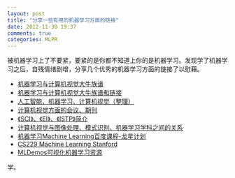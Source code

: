 ```yaml
---
layout: post
title: "分享一些有用的机器学习方面的链接"
date: 2012-11-30 19:37
comments: true
categories: MLPR
---
```

被机器学习上了不要紧，要紧的是你都不知道上你的是机器学习。发现学了机器学习之后，自残情绪剧增，分享几个优秀的机器学习方面的链接了以慰藉。

*   [机器学习与计算机视觉大牛族谱](http://blog.csdn.net/shfkuang/article/details/7772935)
*   [机器学习与计算机视觉大牛族谱和链接](http://doctorimage.cn/2012/11/19/maching-learning-computer-vison-family-sites/)
*   [人工智能、机器学习、计算机视觉（整理）](http://blog.csdn.net/j_study/article/details/7903302)
*   [计算机视觉方面的会议、期刊](http://blog.csdn.net/j_study/article/details/7903823)
*   [《SCI》、《EI》、《ISTP》简介](http://blog.csdn.net/j_study/article/details/7938982)
*   [计算机视觉与图像处理、模式识别、机器学习学科之间的关系](http://shijuanfeng.blogbus.com/logs/216968430.html)
*   [机器学习Machine Learning百度课程-龙星计划](http://wenku.baidu.com/course/view/49e8b8f67c1cfad6195fa705)
*   [CS229 Machine Learning Stanford](http://cs229.stanford.edu/)
*   [MLDemos可视化机器学习资源](http://mldemos.epfl.ch/)

学。

